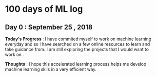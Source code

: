 # 100 days of ML log

## Day 0 : September 25 , 2018


**Today's Progress** : I have commited myself to work on machine learning everyday and so I have searched on a few online resources to learn and take guidance from. I am still exploring the projects that I would want to work on .

**Thoughts** : I hope this accelerated learning process helps me develop machine learning skils in a very efficient way. 
